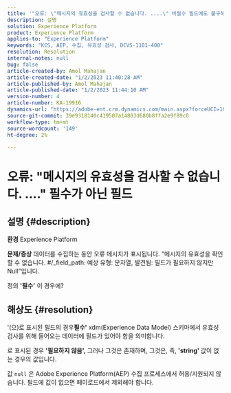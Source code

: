 ```yaml
---
title: '"오류: \"메시지의 유효성을 검사할 수 없습니다. ....\" 비필수 필드에도 불구하고'
description: 설명
solution: Experience Platform
product: Experience Platform
applies-to: "Experience Platform"
keywords: "KCS, AEP, 수집, 유효성 검사, DCVS-1101-400"
resolution: Resolution
internal-notes: null
bug: false
article-created-by: Amol Mahajan
article-created-date: "1/2/2023 11:40:28 AM"
article-published-by: Amol Mahajan
article-published-date: "1/2/2023 11:44:10 AM"
version-number: 4
article-number: KA-19916
dynamics-url: "https://adobe-ent.crm.dynamics.com/main.aspx?forceUCI=1&pagetype=entityrecord&etn=knowledgearticle&id=bea9f53d-928a-ed11-81ac-6045bd006ce9"
source-git-commit: 39e9318140c419507a14803d680b8ffa2e9f89c0
workflow-type: tm+mt
source-wordcount: '149'
ht-degree: 2%

---
```


# 오류: &quot;메시지의 유효성을 검사할 수 없습니다. ....&quot; 필수가 아닌 필드

## 설명 {#description}

<b>환경</b>
Experience Platform


<b>문제/증상</b>
데이터를 수집하는 동안 오류 메시지가 표시됩니다. &quot;메시지의 유효성을 확인할 수 없습니다. #/_field_path: 예상 유형: 문자열, 발견됨: 필드가 필요하지 않지만 Null&quot;입니다.

정의 <b>&#39;필수&#39;</b> 이 경우에?


## 해상도 {#resolution}


&#39;(으)로 표시된 필드의 경우<b>필수&#39;</b> xdm(Experience Data Model) 스키마에서 유효성 검사를 위해 들어오는 데이터에 필드가 있어야 함을 의미합니다.

로 표시된 경우 <b>&#39;필요하지 않음&#39;, </b>그러나 그것은 존재하며, 그것은, 즉,<b> &#39;string&#39; </b>값이 없는 경우의 값입니다.



값 `null` 은 Adobe Experience Platform(AEP) 수집 프로세스에서 허용/지원되지 않습니다. 필드에 값이 없으면 페이로드에서 제외해야 합니다.
